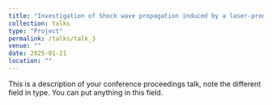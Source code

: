 ```yaml
---
title: "Investigation of Shock wave propagation induced by a laser-produced plasmas in supercritical fluids"
collection: talks
type: "Project"
permalink: /talks/talk_3
venue: ""
date: 2025-01-21
location: ""
---
```


This is a description of your conference proceedings talk, note the different field in type. You can put anything in this field.
